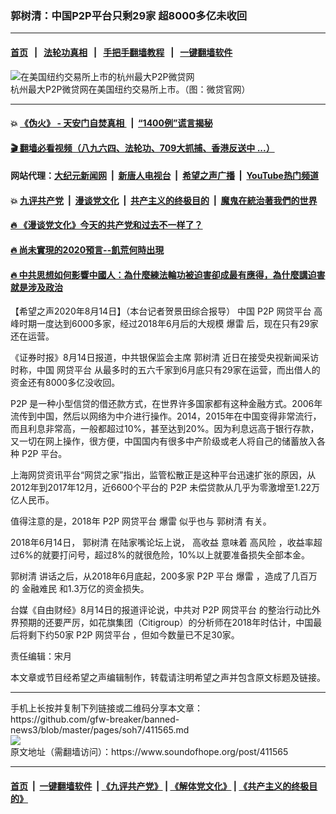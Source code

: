 ### 郭树清：中国P2P平台只剩29家 超8000多亿未收回
------------------------

#### [首页](https://github.com/gfw-breaker/banned-news3/blob/master/README.md) &nbsp;&nbsp;|&nbsp;&nbsp; [法轮功真相](https://github.com/begood0513/basic/blob/master/README.md)  &nbsp;&nbsp;|&nbsp;&nbsp; [手把手翻墙教程](https://github.com/gfw-breaker/guides/wiki)  &nbsp;&nbsp;|&nbsp;&nbsp; [一键翻墙软件](https://github.com/gfw-breaker/nogfw/blob/master/README.md)  



<div><img alt="在美国纽约交易所上市的杭州最大P2P微贷网" src="https://img.soundofhope.org/2020-07/789-1593959931984.png"/>
<br/><figcaption class="caption">
 杭州最大P2P微贷网在美国纽约交易所上市。（图：微贷官网）
</figcaption></div><hr/>

#### 💥 [《伪火》 - 天安门自焚真相 ](http://141.164.51.119:10000/videos/blog/weihuo.html)&nbsp; |&nbsp; [“1400例”谎言揭秘  ](http://141.164.51.119:10000/videos/blog/jiexi1400.html)

#### [ 🎬  翻墙必看视频（八九六四、法轮功、709大抓捕、香港反送中 ...）](https://github.com/gfw-breaker/links/blob/master/banned.md)

#### 网站代理：[大纪元新闻网](http://167.172.10.89:10080/gb/) &nbsp;|&nbsp; [新唐人电视台](http://167.172.10.89:8808/gb/) &nbsp;|&nbsp; [希望之声广播](http://167.172.10.89/radio.html) &nbsp;|&nbsp; [YouTube热门频道](http://158.247.203.241/youtube.html)

#### 💥 [九评共产党](http://141.164.51.119:10000/videos/res/jiuping/)&nbsp; |&nbsp; [漫谈党文化](http://141.164.51.119:10000/videos/res/mtdwh/)&nbsp; |&nbsp; [共产主义的终极目的](http://141.164.51.119:10000/videos/res/zjmd/)&nbsp; |&nbsp; [魔鬼在統治著我們的世界](http://141.164.51.119:10000/videos/res/TheSpecter/)  

#### [ 🔥  《漫谈党文化》今天的共产党和过去不一样了？](http://141.164.51.119:10000/videos/news/../res/mtdwh/index.html)

#### [ 🔥  尚未實現的2020預言--飢荒何時出現](http://141.164.51.119:10000/videos/news/starvation.html)

#### [ 🔥  中共思想如何影響中國人：為什麼練法輪功被迫害卻成最有應得，為什麼講迫害就是涉及政治](http://141.164.51.119:10000/videos/news/truth01.html)

<div><div class="Content__Wrapper sc-1bvya0-0 grZQxZ">
 <p class="meta-top">
  <span class="meta">
   【希望之声2020年8月14日】（本台记者贺景田综合报导）
  </span>
  中国
  <ok href="/term/33455">
   P2P
  </ok>
  <ok href="/term/101653">
   网贷平台
  </ok>
  高峰时期一度达到6000多家，经过2018年6月后的大规模
  <ok href="/term/1997">
   爆雷
  </ok>
  后，现在只有29家还在运营。
 </p>
 <p>
  《证券时报》8月14日报道，中共银保监会主席
  <ok href="/term/34714">
   郭树清
  </ok>
  近日在接受央视新闻采访时称，中国
  <ok href="/term/101653">
   网贷平台
  </ok>
  从最多时的五六千家到6月底只有29家在运营，而出借人的资金还有8000多亿没收回。
 </p>
 <div class="AD_Embed__Wrap-sc-1xslmin-0 igMuqX module desktop">
  <div>
  </div>
 </div>
 <p>
  <ok href="/term/33455">
   P2P
  </ok>
  是一种小型信贷的借还款方式，在世界许多国家都有这种金融方式。2006年流传到中国，然后以网络为中介进行操作。2014，2015年在中国变得非常流行，而且利息非常高，一般都超过10%，甚至达到20%。因为利息远高于银行存款，又一切在网上操作，很方便，中国国内有很多中产阶级或老人将自己的储蓄放入各种
  <ok href="/term/33455">
   P2P
  </ok>
  平台。
 </p>
 <p>
  上海网贷资讯平台“网贷之家”指出，监管松散正是这种平台迅速扩张的原因，从2012年到2017年12月，近6600个平台的
  <ok href="/term/33455">
   P2P
  </ok>
  未偿贷款从几乎为零激增至1.22万亿人民币。
 </p>
 <p>
  值得注意的是，2018年
  <ok href="/term/33455">
   P2P
  </ok>
  <ok href="/term/101653">
   网贷平台
  </ok>
  <ok href="/term/1997">
   爆雷
  </ok>
  似乎也与
  <ok href="/term/34714">
   郭树清
  </ok>
  有关。
 </p>
 <p>
  2018年6月14日，
  <ok href="/term/34714">
   郭树清
  </ok>
  在陆家嘴论坛上说，
  <ok href="/term/351016">
   高收益
  </ok>
  意味着
  <ok href="/term/34328">
   高风险
  </ok>
  ，收益率超过6%的就要打问号，超过8%的就很危险，10%以上就要准备损失全部本金。
 </p>
 <p>
  <ok href="/term/34714">
   郭树清
  </ok>
  讲话之后，从2018年6月底起，200多家
  <ok href="/term/33455">
   P2P
  </ok>
  平台
  <ok href="/term/1997">
   爆雷
  </ok>
  ，造成了几百万的
  <ok href="/term/104901">
   金融难民
  </ok>
  和1.3万亿的资金损失。
 </p>
 <p>
  台媒《自由财经》8月14日的报道评论说，中共对
  <ok href="/term/33455">
   P2P
  </ok>
  <ok href="/term/101653">
   网贷平台
  </ok>
  的整治行动比外界预期的还要严厉，如花旗集团（Citigroup）的分析师在2018年时估计，中国最后将剩下约50家
  <ok href="/term/33455">
   P2P
  </ok>
  <ok href="/term/101653">
   网贷平台
  </ok>
  ，但如今数量已不足30家。
 </p>
 <p class="meta-btm">
  责任编辑：宋月
 </p>
 <p class="meta-btm">
  本文章或节目经希望之声编辑制作，转载请注明希望之声并包含原文标题及链接。
 </p>
</div>
</div>
<hr/>
手机上长按并复制下列链接或二维码分享本文章：<br/>
https://github.com/gfw-breaker/banned-news3/blob/master/pages/soh7/411565.md <br/>
<a href='https://github.com/gfw-breaker/banned-news3/blob/master/pages/soh7/411565.md'><img src='https://github.com/gfw-breaker/banned-news3/blob/master/pages/soh7/411565.md.png'/></a> <br/>
原文地址（需翻墙访问）：https://www.soundofhope.org/post/411565


------------------------
#### [首页](https://github.com/gfw-breaker/banned-news3/blob/master/README.md) &nbsp;|&nbsp; [一键翻墙软件](https://github.com/gfw-breaker/nogfw/blob/master/README.md) &nbsp;| [《九评共产党》](https://github.com/gfw-breaker/9ping.md/blob/master/README.md#九评之一评共产党是什么) | [《解体党文化》](https://github.com/gfw-breaker/jtdwh.md/blob/master/README.md) | [《共产主义的终极目的》](https://github.com/gfw-breaker/gczydzjmd.md/blob/master/README.md)


<img src='http://gfw-breaker.win/banned-news3/pages/soh7/411565.md' width='0px' height='0px'/>